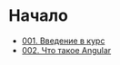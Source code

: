 # Начало

- [001. Введение в курс](./001.%20Course%20introduction)
- [002. Что такое Angular](./002.%20What%20is%20Angular)
